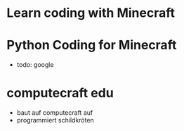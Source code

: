 # Learn coding with Minecraft

# Python Coding for Minecraft
* todo: google


# computecraft edu
* baut auf computecraft auf
* programmiert schildkröten

